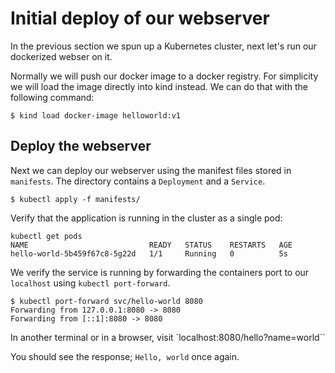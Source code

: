# Initial deploy of our webserver

In the previous section we spun up a Kubernetes cluster, next let's run our dockerized webser on it.

Normally we will push our docker image to a docker registry. For simplicity we will load the image directly into kind instead. We can do that with the following command:

```
$ kind load docker-image helloworld:v1
```

## Deploy the webserver

Next we can deploy our webserver using the manifest files stored in `manifests`. The directory contains a `Deployment` and a `Service`.

```
$ kubectl apply -f manifests/
```

Verify that the application is running in the cluster as a single pod:

```
kubectl get pods
NAME                           READY   STATUS    RESTARTS   AGE
hello-world-5b459f67c8-5g22d   1/1     Running   0          5s
```

We verify the service is running by forwarding the containers port to our `localhost` using `kubectl port-forward`.

```
$ kubectl port-forward svc/hello-world 8080
Forwarding from 127.0.0.1:8080 -> 8080
Forwarding from [::1]:8080 -> 8080
```

In another terminal or in a browser, visit `localhost:8080/hello?name=world``

You should see the response; `Hello, world` once again.

